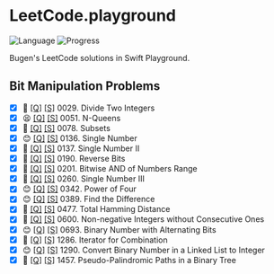 # LeetCode.playground
![Language](https://img.shields.io/badge/Language-Swift%205.3-orange.svg)
![Progress](https://img.shields.io/badge/Count-16-orange.svg)

Bugen's LeetCode solutions in Swift Playground.
## Bit Manipulation Problems
- [X] 🤨 [[Q]](https://leetcode.com/problems/divide-two-integers/) [[S]](.././LeetCode.playground/Pages/29.%20Divide%20Two%20Integers.xcplaygroundpage/Contents.swift) 0029. Divide Two Integers 
- [X] 😫 [[Q]](https://leetcode.com/problems/n-queens/) [[S]](.././LeetCode.playground/Pages/51.%20N-Queens.xcplaygroundpage/Contents.swift) 0051. N-Queens 
- [X] 🤨 [[Q]](https://leetcode.com/problems/subsets/) [[S]](.././LeetCode.playground/Pages/78.%20Subsets.xcplaygroundpage/Contents.swift) 0078. Subsets 
- [X] 😊 [[Q]](https://leetcode.com/problems/single-number/) [[S]](.././LeetCode.playground/Pages/136.%20Single%20Number.xcplaygroundpage/Contents.swift) 0136. Single Number 
- [X] 🤨 [[Q]](https://leetcode.com/problems/single-number-ii/) [[S]](.././LeetCode.playground/Pages/137.%20Single%20Number%20II.xcplaygroundpage/Contents.swift) 0137. Single Number II 
- [X] 🔞 [[Q]](https://leetcode.com/problems/reverse-bits/) [[S]](.././LeetCode.playground/Pages/190.%20Reverse%20Bits.xcplaygroundpage/Contents.swift) 0190. Reverse Bits 
- [X] 🤨 [[Q]](https://leetcode.com/problems/bitwise-and-of-numbers-range/) [[S]](.././LeetCode.playground/Pages/201.%20Bitwise%20AND%20of%20Numbers%20Range.xcplaygroundpage/Contents.swift) 0201. Bitwise AND of Numbers Range 
- [X] 🤨 [[Q]](https://leetcode.com/problems/single-number-iii/) [[S]](.././LeetCode.playground/Pages/260.%20Single%20Number%20III.xcplaygroundpage/Contents.swift) 0260. Single Number III 
- [X] 😊 [[Q]](https://leetcode.com/problems/power-of-four/) [[S]](.././LeetCode.playground/Pages/342.%20Power%20of%20Four.xcplaygroundpage/Contents.swift) 0342. Power of Four 
- [X] 😊 [[Q]](https://leetcode.com/problems/find-the-difference/) [[S]](.././LeetCode.playground/Pages/389.%20Find%20the%20Difference.xcplaygroundpage/Contents.swift) 0389. Find the Difference 
- [X] 🤨 [[Q]](https://leetcode.com/problems/total-hamming-distance/) [[S]](.././LeetCode.playground/Pages/477.%20Total%20Hamming%20Distance.xcplaygroundpage/Contents.swift) 0477. Total Hamming Distance 
- [X] 🔞 [[Q]](https://leetcode.com/problems/non-negative-integers-without-consecutive-ones/) [[S]](.././LeetCode.playground/Pages/600.%20Non-negative%20Integers%20without%20Consecutive%20Ones.xcplaygroundpage/Contents.swift) 0600. Non-negative Integers without Consecutive Ones 
- [X] 😊 [[Q]](https://leetcode.com/problems/binary-number-with-alternating-bits/) [[S]](.././LeetCode.playground/Pages/693.%20Binary%20Number%20with%20Alternating%20Bits.xcplaygroundpage/Contents.swift) 0693. Binary Number with Alternating Bits 
- [X] 🤨 [[Q]](https://leetcode.com/problems/iterator-for-combination/) [[S]](.././LeetCode.playground/Pages/1286.%20Iterator%20for%20Combination.xcplaygroundpage/Contents.swift) 1286. Iterator for Combination 
- [X] 😊 [[Q]](https://leetcode.com/problems/convert-binary-number-in-a-linked-list-to-integer/) [[S]](.././LeetCode.playground/Pages/1290.%20Convert%20Binary%20Number%20in%20a%20Linked%20List%20to%20Integer.xcplaygroundpage/Contents.swift) 1290. Convert Binary Number in a Linked List to Integer 
- [X] 🤨 [[Q]](https://leetcode.com/problems/pseudo-palindromic-paths-in-a-binary-tree/) [[S]](.././LeetCode.playground/Pages/1457.%20Pseudo-Palindromic%20Paths%20in%20a%20Binary%20Tree.xcplaygroundpage/Contents.swift) 1457. Pseudo-Palindromic Paths in a Binary Tree 
